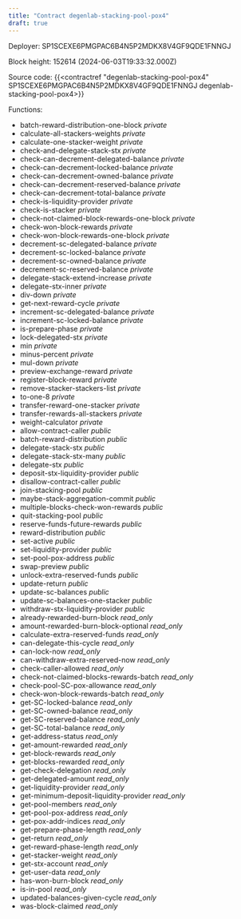 ```yaml
---
title: "Contract degenlab-stacking-pool-pox4"
draft: true
---
```

Deployer: SP1SCEXE6PMGPAC6B4N5P2MDKX8V4GF9QDE1FNNGJ


 



Block height: 152614 (2024-06-03T19:33:32.000Z)

Source code: {{<contractref "degenlab-stacking-pool-pox4" SP1SCEXE6PMGPAC6B4N5P2MDKX8V4GF9QDE1FNNGJ degenlab-stacking-pool-pox4>}}

Functions:

* batch-reward-distribution-one-block _private_
* calculate-all-stackers-weights _private_
* calculate-one-stacker-weight _private_
* check-and-delegate-stack-stx _private_
* check-can-decrement-delegated-balance _private_
* check-can-decrement-locked-balance _private_
* check-can-decrement-owned-balance _private_
* check-can-decrement-reserved-balance _private_
* check-can-decrement-total-balance _private_
* check-is-liquidity-provider _private_
* check-is-stacker _private_
* check-not-claimed-block-rewards-one-block _private_
* check-won-block-rewards _private_
* check-won-block-rewards-one-block _private_
* decrement-sc-delegated-balance _private_
* decrement-sc-locked-balance _private_
* decrement-sc-owned-balance _private_
* decrement-sc-reserved-balance _private_
* delegate-stack-extend-increase _private_
* delegate-stx-inner _private_
* div-down _private_
* get-next-reward-cycle _private_
* increment-sc-delegated-balance _private_
* increment-sc-locked-balance _private_
* is-prepare-phase _private_
* lock-delegated-stx _private_
* min _private_
* minus-percent _private_
* mul-down _private_
* preview-exchange-reward _private_
* register-block-reward _private_
* remove-stacker-stackers-list _private_
* to-one-8 _private_
* transfer-reward-one-stacker _private_
* transfer-rewards-all-stackers _private_
* weight-calculator _private_
* allow-contract-caller _public_
* batch-reward-distribution _public_
* delegate-stack-stx _public_
* delegate-stack-stx-many _public_
* delegate-stx _public_
* deposit-stx-liquidity-provider _public_
* disallow-contract-caller _public_
* join-stacking-pool _public_
* maybe-stack-aggregation-commit _public_
* multiple-blocks-check-won-rewards _public_
* quit-stacking-pool _public_
* reserve-funds-future-rewards _public_
* reward-distribution _public_
* set-active _public_
* set-liquidity-provider _public_
* set-pool-pox-address _public_
* swap-preview _public_
* unlock-extra-reserved-funds _public_
* update-return _public_
* update-sc-balances _public_
* update-sc-balances-one-stacker _public_
* withdraw-stx-liquidity-provider _public_
* already-rewarded-burn-block _read_only_
* amount-rewarded-burn-block-optional _read_only_
* calculate-extra-reserved-funds _read_only_
* can-delegate-this-cycle _read_only_
* can-lock-now _read_only_
* can-withdraw-extra-reserved-now _read_only_
* check-caller-allowed _read_only_
* check-not-claimed-blocks-rewards-batch _read_only_
* check-pool-SC-pox-allowance _read_only_
* check-won-block-rewards-batch _read_only_
* get-SC-locked-balance _read_only_
* get-SC-owned-balance _read_only_
* get-SC-reserved-balance _read_only_
* get-SC-total-balance _read_only_
* get-address-status _read_only_
* get-amount-rewarded _read_only_
* get-block-rewards _read_only_
* get-blocks-rewarded _read_only_
* get-check-delegation _read_only_
* get-delegated-amount _read_only_
* get-liquidity-provider _read_only_
* get-minimum-deposit-liquidity-provider _read_only_
* get-pool-members _read_only_
* get-pool-pox-address _read_only_
* get-pox-addr-indices _read_only_
* get-prepare-phase-length _read_only_
* get-return _read_only_
* get-reward-phase-length _read_only_
* get-stacker-weight _read_only_
* get-stx-account _read_only_
* get-user-data _read_only_
* has-won-burn-block _read_only_
* is-in-pool _read_only_
* updated-balances-given-cycle _read_only_
* was-block-claimed _read_only_
